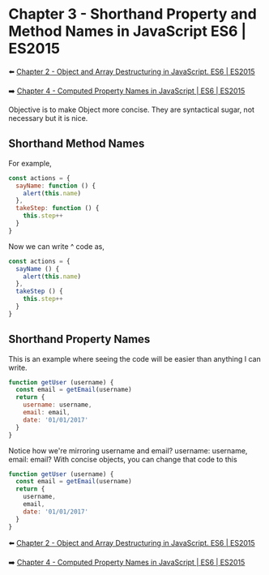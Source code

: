 # Chapter 3 - Shorthand Property and Method Names in JavaScript ES6 | ES2015

:arrow_left: [Chapter 2 - Object and Array Destructuring in JavaScript. ES6 | ES2015](https://github.com/xgirma/reactor01/tree/master/02)

:arrow_right: [Chapter 4 - Computed Property Names in JavaScript | ES6 | ES2015](https://github.com/xgirma/reactor01/tree/master/04)

Objective is to make Object more concise. They are syntactical sugar, not necessary but it is nice.

## Shorthand Method Names

For example,

```javascript
const actions = {
  sayName: function () {
    alert(this.name)
  },
  takeStep: function () {
    this.step++
  }
}
```

Now we can write ^ code as,

```javascript
const actions = {
  sayName () {
    alert(this.name)
  },
  takeStep () {
    this.step++
  }
}
```

## Shorthand Property Names
This is an example where seeing the code will be easier than anything I can write.

```javascript
function getUser (username) {
  const email = getEmail(username)
  return {
    username: username,
    email: email,
    date: '01/01/2017'
  }
}
```

Notice how we're mirroring username and email? username: username, email: email? With concise objects, you can change that code to this

```javascript
function getUser (username) {
  const email = getEmail(username)
  return {
    username,
    email,
    date: '01/01/2017'
  }
}
```

:arrow_left: [Chapter 2 - Object and Array Destructuring in JavaScript. ES6 | ES2015](https://github.com/xgirma/reactor01/tree/master/02)

:arrow_right: [Chapter 4 - Computed Property Names in JavaScript | ES6 | ES2015](https://github.com/xgirma/reactor01/tree/master/04)